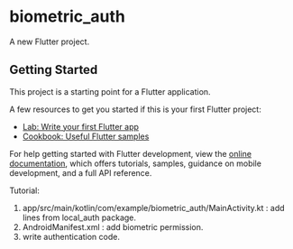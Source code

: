 # biometric_auth

A new Flutter project.

## Getting Started

This project is a starting point for a Flutter application.

A few resources to get you started if this is your first Flutter project:

- [Lab: Write your first Flutter app](https://docs.flutter.dev/get-started/codelab)
- [Cookbook: Useful Flutter samples](https://docs.flutter.dev/cookbook)

For help getting started with Flutter development, view the
[online documentation](https://docs.flutter.dev/), which offers tutorials,
samples, guidance on mobile development, and a full API reference.


Tutorial:
1. app/src/main/kotlin/com/example/biometric_auth/MainActivity.kt :
add lines from local_auth package.
2. AndroidManifest.xml :
add biometric permission. 
3. write authentication code.